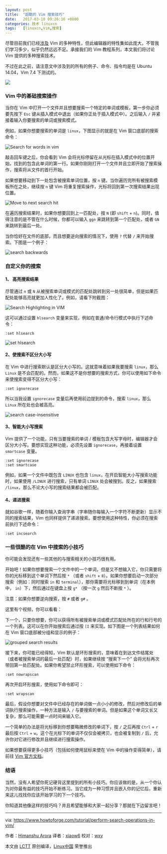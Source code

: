 ```yaml
---
layout: post
title:	"超酷的 Vim 搜索技巧"
date:	2017-03-10 09:26:16 +0800 
categories:	技术 linuxcn 
tags:	[linuxcn,Vim,搜索]
---
```



尽管目前我们已经[涉及](/article-8224-1.html) Vim 的多种特性，但此编辑器的特性集如此庞大，不管我们学习多少，似乎仍然远远不足。承接我们的 Vim 教程系列，本文我们将讨论 Vim 提供的多种搜索技术。


不过在此之前，请注意文中涉及到的所有的例子、命令、指令均是在 Ubuntu 14.04，Vim 7.4 下测试的。


![](/Asserts/Images//attachment/album/201703/10/092612n343i4483idztaxb.jpg)


### Vim 中的基础搜索操作


当你在 Vim 中打开一个文件并且想要搜索一个特定的单词或模板，第一步你必须要先按下 `Esc` 键从插入模式中退出（如果你正处于插入模式中）。之后输入 `/` 并紧接着输入你要搜索的单词或搜索模式。


例如，如果你想要搜索的单词是 `linux`，下图显示的就是在 Vim 窗口底部的搜索命令：


![Search for words in vim](/Asserts/Images//attachment/album/201703/10/092617dhb78b595zft58y3.png)


敲击回车键之后，你会看到 Vim 会将光标停留在从光标在插入模式中的位置开始，找到的包含此单词的第一行。如果你刚刚打开一个文件并且立即开始了搜索操作，搜索将从文件的首行开始。


如果想要移动到下一处包含被搜索单词位置，按 `n` 键。当你遍历完所有被搜索模板所在之处，继续按 `n` 键 Vim 将重复搜索操作，光标将回到第一次搜索结果出现位置。


![Move to next search hit](/Asserts/Images//attachment/album/201703/10/092618xrk2988qi6i4qs63.png)


在遍历搜索结果时，如果你想要回到上一匹配处，按 `N` (即 `shift` + `n`)。同时，值得注意的是不管在什么时候，你都可以输入 `ggn` 来跳转到第一个匹配处，或者 `GN` 来跳转到最后一处。


当你恰好在文件的底部，而且想要逆向搜索的情况下，使用 `?` 代替 `/` 来开始搜索。下图是一个例子：


![search backwards](/Asserts/Images//attachment/album/201703/10/092618z9e7b2ak00ges90d.png)


### 自定义你的搜索


#### 1、 高亮搜索结果


尽管通过 `n` 或 `N` 从被搜索单词或模式的匹配处跳转到另一处很简单，但是如果匹配处能够高亮就更加人性化了。例如，请看下附截图：


![Search Highlighting in VIM](/Asserts/Images//attachment/album/201703/10/092619yskkkxk8535xtjbk.png)


这可以通过设置 `hlsearch` 变量来实现，例如在普通/命令行模式中执行下述命令：



```
:set hlsearch

```

![set hlsearch](/Asserts/Images//attachment/album/201703/10/092619lsg8p8hh0tx787qp.png)


#### 2、使搜索不区分大小写


在 Vim 中进行搜索默认是区分大小写的。这就意味着如果我要搜索 `linux`，那么 `Linux` 是不会匹配的。然而，如果这不是你想要的搜索方式，你可以使用如下命令来使搜索变得不区分大小写：



```
:set ignorecase

```

所以当我设置 `ignorecase` 变量后再使用前边提到的命令，搜索 `linux`，那么 `Linux` 所在处也会被高亮。


![search case-insensitive](/Asserts/Images//attachment/album/201703/10/092619w777cwhntt3h3q0z.png)


#### 3、智能大小写搜索


Vim 提供了一个功能，只有当要搜索的单词 / 模板包含大写字母时，编辑器才会区分大小写。要想实现这种功能，必须先设置 `ignorecase`，再接着设置 `smartcase` 变量。



```
:set ignorecase
:set smartcase

```

例如，如果一个文件中既包含 `LINUX` 也包含 `linux`，在开启智能大小写搜索功能时，如果使用 `/LINUX` 进行搜索，只有单词 `LINUX` 处会被搜到。反之，如果搜索 `/linux`，那么不论大小写的搜索结果都会被匹配。


#### 4、递进搜索


就如谷歌一样，随着你输入查询字串（字串随你每输入一个字符不断更新）显示不同的搜索结果，Vim 也同样提供了递进搜索。要想使用这种特性，你必须在搜索前执行下述命令：



```
:set incsearch

```

### 一些很酷的在 Vim 中搜索的小技巧


你可能会发现还有一些其他的与搜索相关的小技巧很有用。


开始吧！如果你想要搜索一个文件中的一个单词，但是又不想输入它，你只需要将你的光标移到这个单词下然后按 `*` （或者 `shift` + `8`）。如果你想要启动一次部分搜索（例如：同时搜索 `in` 和 `terminal`），那你需要将光标移到到单词（在本例中， `in`）下，然后通过在键盘上按 `g*` （按一次 `g` 然后不断按 `*` ）。


注意：如果你想要逆向搜索，按 `#` 或者 `g#` 。


这里有个视频，你可以看看：







下一个，只要你想要，你可以获得所有被搜索单词或模式匹配处所在的行和行号的一个列表。这可以在你开始搜索后通过按 `[I` 来实现。如下图是一个列表结果如何在 Vim 窗口底部被分组和显示的例子：


![grouped search results](/Asserts/Images//attachment/album/201703/10/092620agw7cnxm7wclgnrw.png)


接下来，你可能已经得知，Vim 默认是环形搜索的，意味着在到达文件结尾处（或者被搜索单词的最后一处匹配）时，如果继续按 “搜索下一个” 会将光标再次带回第一处匹配处。如果你希望禁止环形搜索，可以使用如下命令：



```
:set nowrapscan

```

再次开启环形搜索，使用如下命令即可：



```
:set wrapscan

```

最后，假设你想要对文件中已经存在的单词做一点小小的修改，然后对修改后的单词执行搜索操作，一种方法是输入 `/` 与要搜索的单词。但是如果这个单词又长又复杂，那么可能需要一点时间来输入它。


一个简单的办法是将光标移到你想要略微修改的单词下，按 `/` 之后再按 `Ctrl` + `r` 最后按 `Ctrl` + `w`。这个在光标下的单词不仅仅会被拷贝，也会被复制到 `/` 后，允许你对它进行修改并且继续进行搜索操作。


如果想要获得更多小技巧（包括如何使用鼠标来使在 Vim 中的操作变得简单），请前往 [Vim 官方文档](http://vim.wikia.com/wiki/Searching)。


### 结语


当然，没有人希望你死记硬背这里提到的所有小技巧。你应该做的是，从一个你认为对你最有益的技巧开始不断练习。当它成为一种习惯并且嵌入你的记忆后，重新来这儿找找你应该开始学习的下一个技巧。


你知道其他像这样的技巧吗？并且希望能够和大家一起分享？那就在下边留言吧！




---


via: <https://www.howtoforge.com/tutorial/perform-search-operations-in-vim/>


作者：[Himanshu Arora](https://www.howtoforge.com/tutorial/perform-search-operations-in-vim/) 译者：[xiaow6](https://github.com/xiaow6) 校对：[wxy](https://github.com/wxy)


本文由 [LCTT](https://github.com/LCTT/TranslateProject) 原创编译，[Linux中国](https://linux.cn/) 荣誉推出
